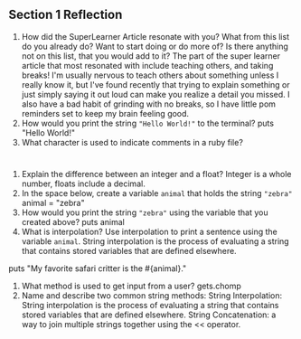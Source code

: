 ## Section 1 Reflection

1. How did the SuperLearner Article resonate with you? What from this list do you already do? Want to start doing or do more of? Is there anything not on this list, that you would add to it?
The part of the super learner article that most resonated with include teaching others, and taking breaks! I'm usually nervous to teach others about something unless I really know it, but I've found recently that trying to explain something or just simply saying it out loud can make you realize a detail you missed. I also have a bad habit of grinding with no breaks, so I have little pom reminders set to keep my brain feeling good.
1. How would you print the string `"Hello World!"` to the terminal?
puts "Hello World!"
1. What character is used to indicate comments in a ruby file?
#
1. Explain the difference between an integer and a float?
Integer is a whole number, floats include a decimal.
1. In the space below, create a variable `animal` that holds the string `"zebra"`
animal = "zebra"
1. How would you print the string `"zebra"` using the variable that you created above?
puts animal
1. What is interpolation? Use interpolation to print a sentence using the variable `animal`.
String interpolation is the process of evaluating a string that contains stored variables that are defined elsewhere.

puts "My favorite safari critter is the #{animal}."


1. What method is used to get input from a user?
gets.chomp
1. Name and describe two common string methods:
String Interpolation: String interpolation is the process of evaluating a string that contains stored variables that are defined elsewhere.
String Concatenation: a way to join multiple strings together using the << operator.
